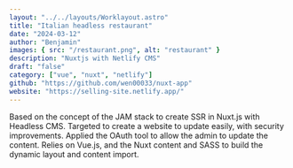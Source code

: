 ```yaml
---
layout: "../../layouts/Worklayout.astro"
title: "Italian headless restaurant"
date: "2024-03-12"
author: "Benjamin"
images: { src: "/restaurant.png", alt: "restaurant" }
description: "Nuxtjs with Netlify CMS"
draft: "false"
category: ["vue", "nuxt", "netlify"]
github: "https://github.com/wen00033/nuxt-app"
website: "https://selling-site.netlify.app/"
---
```


Based on the concept of the JAM stack to create SSR in Nuxt.js with Headless CMS. Targeted to create a website to update easily, with security improvements. Applied the OAuth tool to allow the admin to update the content. Relies on Vue.js, and the Nuxt content and SASS to build the dynamic layout and content import.
